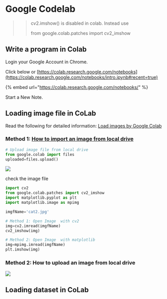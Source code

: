 # Google Codelab

> > cv2.imshow() is disabled in colab. Instead use
> >
> > from google.colab.patches import cv2\_imshow

## Write a program in Colab

Login your Google Account in Chrome.

Click below or [https://colab.research.google.com/notebooks](https://colab.research.google.com/notebooks/intro.ipynb#recent=true)

{% embed url="https://colab.research.google.com/notebooks/" %}

Start a New Note.

## Loading image file in CoLab

Read the following for detailed information: [Load images by Google Colab](https://colab.research.google.com/github/tensorflow/docs/blob/master/site/en/tutorials/load\_data/images.ipynb)

### Method 1: [How to import an image from local drive](https://medium.com/@rk.sarthak01/how-to-import-files-images-in-google-colab-from-your-local-system-46a801b1e568)

```python
# Upload image file from local drive
from google.colab import files
uploaded=files.upload()
```

![](<../../.gitbook/assets/image (244).png>)

check the image file

```python
import cv2
from google.colab.patches import cv2_imshow  
import matplotlib.pyplot as plt
import matplotlib.image as mpimg

imgfName='cat2.jpg'

# Method 1: Open Image  with cv2
img=cv2.imread(imgfName)
cv2_imshow(img)

# Method 2: Open Image  with matplotlib
img=mpimg.imread(imgfName)
plt.imshow(img)
```

### Method 2: How to upload an image from local drive

![](<../../.gitbook/assets/image (240).png>)

## Loading dataset in CoLab
